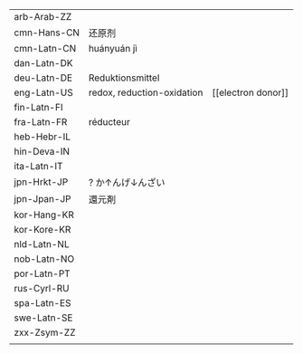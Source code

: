 | | | |
|-|-|-|
| arb-Arab-ZZ |  |  |
| cmn-Hans-CN | 还原剂 |  |
| cmn-Latn-CN | huányuán jì |  |
| dan-Latn-DK |  |  |
| deu-Latn-DE | Reduktionsmittel |  |
| eng-Latn-US | redox, reduction-oxidation | [[electron donor]] |
| fin-Latn-FI |  |  |
| fra-Latn-FR | réducteur |  |
| heb-Hebr-IL |  |  |
| hin-Deva-IN |  |  |
| ita-Latn-IT |  |  |
| jpn-Hrkt-JP | ? か↑んげ↓んざい |  |
| jpn-Jpan-JP | 還元剤 |  |
| kor-Hang-KR |  |  |
| kor-Kore-KR |  |  |
| nld-Latn-NL |  |  |
| nob-Latn-NO |  |  |
| por-Latn-PT |  |  |
| rus-Cyrl-RU |  |  |
| spa-Latn-ES |  |  |
| swe-Latn-SE |  |  |
| zxx-Zsym-ZZ |  |  |
|  |  |  |

